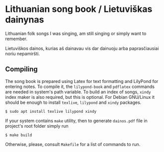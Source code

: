 # Lithuanian song book / Lietuviškas dainynas

Lithuanian folk songs I was singing, am still singing or simply want to remember.

Lietuviškos dainos, kurias aš dainavau vis dar dainuoju arba paprasčiausiai noriu nepamiršti.

## Compiling

The song book is prepared using Latex for text formatting and LilyPond for entering notes.
To compile it, the `lilypond-book` and `pdflatex` commands are needed in system's path variable.
To build an index of songs, `xindy` index maker is also required, but this is optional.
For Debian GNU/Linux it should be enough to install `texlive`, `lilypond` and `xindy` packages.

	$ sudo apt install texlive lilypond xindy

If your system contains `make` utility, then to generate `dainos.pdf` file in project's root folder simply run

	$ make build

Otherwise, please, consult `Makefile` for a list of commands to run.
